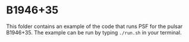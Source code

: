 # B1946+35

This folder contains an example of the code that 
runs PSF for the pulsar B1946+35. The example 
can be run by typing `./run.sh` in your terminal.
